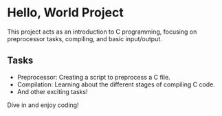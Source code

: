 # Hello, World Project

This project acts as an introduction to C programming, focusing on preprocessor tasks, compiling, and basic input/output.

## Tasks
- Preprocessor: Creating a script to preprocess a C file.
- Compilation: Learning about the different stages of compiling C code.
- And other exciting tasks!

Dive in and enjoy coding!
